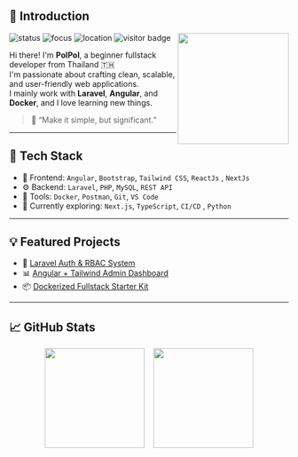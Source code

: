 ## 👋 Introduction

<!-- Profile GIF -->
<img align='right' src='https://octodex.github.com/images/daftpunktocat-thomas.gif' width='200'>

![status](https://img.shields.io/badge/status-active-brightgreen)
![focus](https://img.shields.io/badge/focus-fullstack-blue)
![location](https://img.shields.io/badge/location-Thailand-ff69b4)
![visitor badge](https://visitor-badge.laobi.icu/badge?page_id=your-github-username)

Hi there! I'm **PolPol**, a beginner fullstack developer from Thailand 🇹🇭  
I'm passionate about crafting clean, scalable, and user-friendly web applications.  
I mainly work with **Laravel**, **Angular**, and **Docker**, and I love learning new things.

> 🧠 “Make it simple, but significant.”

---

## 🚀 Tech Stack

- 🧩 Frontend: `Angular`, `Bootstrap`, `Tailwind CSS`, `ReactJs` , `NextJs` 
- ⚙️ Backend: `Laravel`, `PHP`, `MySQL`, `REST API`
- 🧰 Tools: `Docker`, `Postman`, `Git`, `VS Code`
- 🔭 Currently exploring: `Next.js`, `TypeScript`, `CI/CD` , `Python` 

---

## 💡 Featured Projects

- 🔐 [Laravel Auth & RBAC System](https://github.com/your-github-username/laravel-auth)
- 📊 [Angular + Tailwind Admin Dashboard](https://github.com/your-github-username/angular-dashboard)
- 📦 [Dockerized Fullstack Starter Kit](https://github.com/your-github-username/fullstack-docker-kit)

---


## 📈 GitHub Stats

<div style="display: flex; justify-content: center; gap: 1rem;">
<img src="https://github-readme-stats.vercel.app/api?username=jirametss&show_icons=true&theme=tokyonight&hide_border=true&card_width=400" height="180px" />
<img src="https://github-readme-stats.vercel.app/api/top-langs/?username=jirametss&layout=compact&theme=tokyonight&hide_border=true&card_width=400" height="180px" />
</div>

